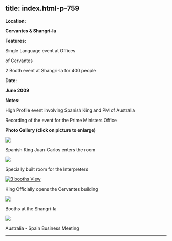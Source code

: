  title: index.html-p-759
----------------------------------------------------------

**Location:**

**Cervantes &amp; Shangri-la**

**Features:**

Single Language event at Offices

of Cervantes

2 Booth event at Shangri-la for 400 people

**Date:**

**June 2009**

**Notes:**

High Profile event involving Spanish King and PM of Australia

Recording of the event for the Prime Ministers Office

**Photo Gallery (click on picture to enlarge)**

[ ![ ](wp-content/uploads/2011/09/Spain-king-visit-king_s.jpg)](wp-content/uploads/2011/09/Spain-king-visit-king_l.jpg)

Spanish King Juan-Carlos enters the room

[ ![  ](wp-content/uploads/2011/09/Spain-king-visit-interpreter-room_s.jpg )](wp-content/uploads/2011/09/Spain-king-visit-interpreter-room_l.jpg)

Specially built room for the Interpreters

[ ![3 booths View](wp-content/uploads/2011/09/Spain-king-vist-Cervantes_s.jpg )](wp-content/uploads/2011/09/Spain-king-vist-Cervantes_l.jpg)

King Officially opens the Cervantes building

[ ![ ](wp-content/uploads/2011/09/Spain-king-visit-booths_s.jpg)](wp-content/uploads/2011/09/Spain-king-visit-booths_l.jpg)

Booths at the Shangri-la

[ ![  ](wp-content/uploads/2011/09/Spain-king-visit-meeting_s.jpg)](wp-content/uploads/2011/09/Spain-king-visit-meeting_l.jpg)

Australia - Spain Business Meeting




----------------------------------------------------------
